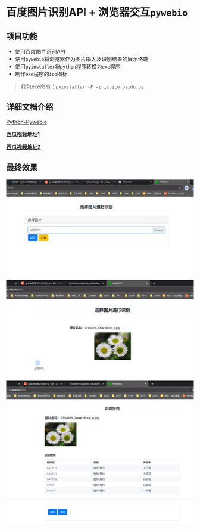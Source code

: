 # 百度图片识别API + 浏览器交互`pywebio`

## 项目功能
* 使用百度图片识别API
* 使用`pywebio`将浏览器作为图片输入及识别结果的展示终端
* 使用`pyinstaller`将`python`程序转换为`exe`程序
* 制作`exe`程序的`ico`图标

>打包exe命令：`pyinstaller -F -i ic.ico baidu.py`

## 详细文档介绍
[Python-Pywebio][pywebio]

[**西瓜视频地址1**][xigua1]

[**西瓜视频地址2**][xigua2]

## 最终效果
![pywebio_html0.png](https://github.com/yueyue10/Knowledge/raw/master/markdown/image/pywebio_html0.png)
![pywebio_html1.png](https://github.com/yueyue10/Knowledge/raw/master/markdown/image/pywebio_html1.png)
![pywebio_html2.png](https://github.com/yueyue10/Knowledge/raw/master/markdown/image/pywebio_html2.png)

[pywebio]:https://github.com/yueyue10/Knowledge/tree/master/markdown/Python/pywebio.md
[xigua1]:https://www.ixigua.com/6925352459384652302?logTag=A8Odb5Mx2Yz7j1fIKMRsQ
[xigua2]:https://www.ixigua.com/6925351483990868494?logTag=ovsEuNC6n3zr7qMRpmYqA
